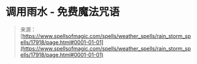 <!--yml

category: 未分类

date: 2024-06-12 18:59:14

-->

# 调用雨水 - 免费魔法咒语

> 来源：[https://www.spellsofmagic.com/spells/weather_spells/rain_storm_spells/17918/page.html#0001-01-01](https://www.spellsofmagic.com/spells/weather_spells/rain_storm_spells/17918/page.html#0001-01-01)
